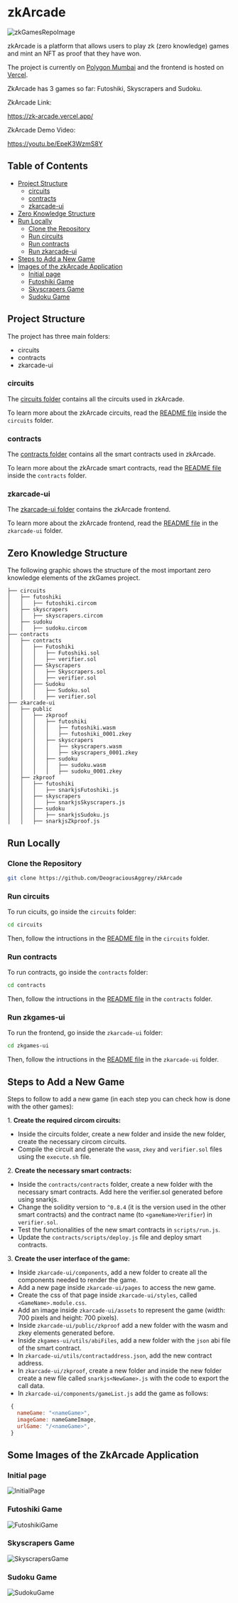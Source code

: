 # zkArcade <!-- omit in toc -->

![zkGamesRepoImage](https://user-images.githubusercontent.com/52170174/164951489-8f3d9b0a-4334-4dfb-b0d6-b6a87ff81424.png)

zkArcade is a platform that allows users to play zk (zero knowledge) games and mint an NFT as proof that they have won.

<!-- The project is currently on [Harmony Testnet](https://explorer.pops.one/) and the frontend is hosted on [Vercel](https://github.com/vercel/vercel). -->

The project is currently on [Polygon Mumbai](https://mumbai.polygonscan.com/) and the frontend is hosted on [Vercel](https://github.com/vercel/vercel).

ZkArcade has 3 games so far: Futoshiki, Skyscrapers and Sudoku.

ZkArcade Link:

<https://zk-arcade.vercel.app/>


ZkArcade Demo Video:

<https://youtu.be/EpeK3WzmS8Y>

## Table of Contents <!-- omit in toc -->

- [Project Structure](#project-structure)
  - [circuits](#circuits)
  - [contracts](#contracts)
  - [zkarcade-ui](#zkarcade-ui)
- [Zero Knowledge Structure](#zero-knowledge-structure)
- [Run Locally](#run-locally)
  - [Clone the Repository](#clone-the-repository)
  - [Run circuits](#run-circuits)
  - [Run contracts](#run-contracts)
  - [Run zkarcade-ui](#run-zkarcade-ui)
- [Steps to Add a New Game](#steps-to-add-a-new-game)
- [Images of the zkArcade Application](#some-images-of-the-zkgames-application)
  - [Initial page](#initial-page)
  - [Futoshiki Game](#futoshiki-game)
  - [Skyscrapers Game](#skyscrapers-game)
  - [Sudoku Game](#sudoku-game)

## Project Structure

The project has three main folders:

- circuits
- contracts
- zkarcade-ui

### circuits

The [circuits folder](/circuits/) contains all the circuits used in zkArcade.

To learn more about the zkArcade circuits, read the [README file](/circuits/README.md) inside the `circuits` folder.

### contracts

The [contracts folder](/contracts/) contains all the smart contracts used in zkArcade.

To learn more about the zkArcade smart contracts, read the [README file](/contracts/README.md) inside the `contracts` folder.

### zkarcade-ui

The [zkarcade-ui folder](/zkarcade-ui/) contains the zkArcade frontend.

To learn more about the zkArcade frontend, read the [README file](/zkarcade-ui/README.md) in the `zkarcade-ui` folder.

## Zero Knowledge Structure

The following graphic shows the structure of the most important zero knowledge elements of the zkGames project.

```text
├── circuits
│   ├── futoshiki
│   │   ├── futoshiki.circom
│   ├── skyscrapers
│   │   ├── skyscrapers.circom
│   ├── sudoku
│   │   ├── sudoku.circom
├── contracts
│   ├── contracts
│   │   ├── Futoshiki
│   │   │   ├── Futoshiki.sol
│   │   │   ├── verifier.sol
│   │   ├── Skyscrapers
│   │   │   ├── Skyscrapers.sol
│   │   │   ├── verifier.sol
│   │   ├── Sudoku
│   │   │   ├── Sudoku.sol
│   │   │   ├── verifier.sol
├── zkarcade-ui
│   ├── public
│   │   ├── zkproof
│   │   │   ├── futoshiki
│   │   │   │   ├── futoshiki.wasm
│   │   │   │   ├── futoshiki_0001.zkey
│   │   │   ├── skyscrapers
│   │   │   │   ├── skyscrapers.wasm
│   │   │   │   ├── skyscrapers_0001.zkey
│   │   │   ├── sudoku
│   │   │   │   ├── sudoku.wasm
│   │   │   │   ├── sudoku_0001.zkey
│   ├── zkproof
│   │   ├── futoshiki
│   │   │   ├── snarkjsFutoshiki.js
│   │   ├── skyscrapers
│   │   │   ├── snarkjsSkyscrapers.js
│   │   ├── sudoku
│   │   │   ├── snarkjsSudoku.js
│   │   ├── snarkjsZkproof.js
```

## Run Locally

### Clone the Repository

```bash
git clone https://github.com/DeograciousAggrey/zkArcade
```

### Run circuits

To run cicuits, go inside the `circuits` folder:

```bash
cd circuits
```

Then, follow the intructions in the [README file](/circuits/README.md) in the `circuits` folder.

### Run contracts

To run contracts, go inside the `contracts` folder:

```bash
cd contracts
```

Then, follow the intructions in the [README file](/contracts/README.md) in the `contracts` folder.

### Run zkgames-ui

To run the frontend, go inside the `zkarcade-ui` folder:

```bash
cd zkgames-ui
```

Then, follow the intructions in the [README file](/zkarcade-ui/README.md) in the `zkarcade-ui` folder.

## Steps to Add a New Game

Steps to follow to add a new game (in each step you can check how is done with the other games):

1\. **Create the required circom circuits:**

- Inside the circuits folder, create a new folder and inside the new folder, create the necessary circom circuits.
- Compile the circuit and generate the `wasm`, `zkey` and `verifier.sol` files using the `execute.sh` file.

2\. **Create the necessary smart contracts:**

- Inside the `contracts/contracts` folder, create a new folder with the necessary smart contracts. Add here the verifier.sol generated before using snarkjs.
- Change the solidity version to `^0.8.4` (it is the version used in the other smart contracts) and the contract name (to `<gameName>Verifier`) in `verifier.sol`.
- Test the functionalities of the new smart contracts in `scripts/run.js`.
- Update the `contracts/scripts/deploy.js` file and deploy smart contracts.

3\. **Create the user interface of the game:**

- Inside `zkarcade-ui/components`, add a new folder to create all the components needed to render the game.
- Add a new page inside `zkarcade-ui/pages` to access the new game.
- Create the css of that page inside `zkarcade-ui/styles`, called `<GameName>.module.css`.
- Add an image inside `zkarcade-ui/assets` to represent the game (width: 700 pixels and height: 700 pixels).
- Inside `zkarcade-ui/public/zkproof` add a new folder with the wasm and zkey elements generated before.
- Inside `zkgames-ui/utils/abiFiles`, add a new folder with the `json` abi file of the smart contract.
- In `zkarcade-ui/utils/contractaddress.json`, add the new contract address.
- In `zkarcade-ui/zkproof`, create a new folder and inside the new folder create a new file called `snarkjs<NewGame>.js` with the code to export the call data.
- In `zkarcade-ui/components/gameList.js` add the game as follows:

```javascript
 {
   nameGame: "<nameGame>",
   imageGame: nameGameImage,
   urlGame: "/<nameGame>",
 }
```

## Some Images of the ZkArcade Application

### Initial page

![InitialPage](https://user-images.githubusercontent.com/68210234/185812026-1f5e2d0b-de1c-4c96-94c3-b7360993c5a6.png)

### Futoshiki Game

![FutoshikiGame](https://user-images.githubusercontent.com/68210234/185812023-7a8e7598-c48c-4be7-958d-8a6cec1d444b.png)

### Skyscrapers Game

![SkyscrapersGame](https://user-images.githubusercontent.com/68210234/185812019-02518410-a185-4335-9fc3-fb200295d3a9.png)

### Sudoku Game

![SudokuGame](https://user-images.githubusercontent.com/68210234/185812025-397a303a-f524-419c-8a33-ac6ce69752c1.png)
